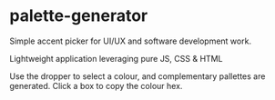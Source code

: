 ﻿# palette-generator

Simple accent picker for UI/UX and software development work.

Lightweight application leveraging pure JS, CSS & HTML

Use the dropper to select a colour, and complementary pallettes are generated. Click a box to copy the colour hex.
